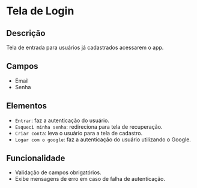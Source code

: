 # Tela de Login

## Descrição

Tela de entrada para usuários já cadastrados acessarem o app.

## Campos

- Email
- Senha

## Elementos

- `Entrar`: faz a autenticação do usuário.
- `Esqueci minha senha`: redireciona para tela de recuperação.
- `Criar conta`: leva o usuário para a tela de cadastro.
- `Logar com o google`: faz a autenticação do usuário utilizando o Google.

## Funcionalidade

- Validação de campos obrigatórios.
- Exibe mensagens de erro em caso de falha de autenticação.